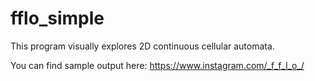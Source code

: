 # fflo_simple

This program visually explores 2D continuous cellular automata.

You can find sample output here: https://www.instagram.com/_f_f_l_o_/

